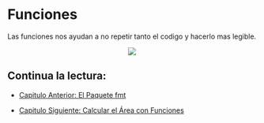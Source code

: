 # Funciones

Las funciones nos ayudan a no repetir tanto el codigo y hacerlo mas legible.

<div align="center">
<a href="https://youtu.be/gBFVGJtnGms"><img src="./../../img/11-min.png"/></a>
</div>

## Continua la lectura:

- [Capitulo Anterior: El Paquete fmt](./../10_Paquete-FMT)

- [Capitulo Siguiente: Calcular el Área con Funciones](./../12_Area-Funciones)
